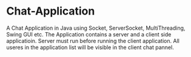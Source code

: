 # Chat-Application
A Chat Application in Java using Socket, ServerSocket, MultiThreading, Swing GUI etc.
The Application contains a server and a client side applicatioin. Server must run before running the client application. All useres in the application list will be visible in the client chat pannel.
